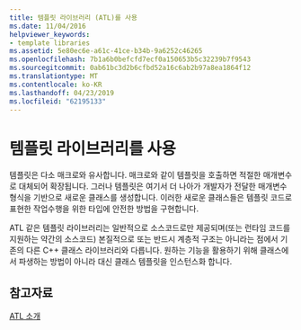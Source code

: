 ```yaml
---
title: 템플릿 라이브러리 (ATL)를 사용
ms.date: 11/04/2016
helpviewer_keywords:
- template libraries
ms.assetid: 5e80ec6e-a61c-41ce-b34b-9a6252c46265
ms.openlocfilehash: 7b1a6b0befcfd7ecf0a150653b5c32239b7f9543
ms.sourcegitcommit: 0ab61bc3d2b6cfbd52a16c6ab2b97a8ea1864f12
ms.translationtype: MT
ms.contentlocale: ko-KR
ms.lasthandoff: 04/23/2019
ms.locfileid: "62195133"
---
```

# <a name="using-a-template-library"></a>템플릿 라이브러리를 사용

템플릿은 다소 매크로와 유사합니다. 매크로와 같이 템플릿을 호출하면 적절한 매개변수로 대체되어 확장됩니다. 그러나 템플릿은 여기서 더 나아가 개발자가 전달한 매개변수 형식을 기반으로 새로운 클래스를 생성합니다. 이러한 새로운 클래스들은 템플릿 코드로 표현한 작업수행을 위한 타입에 안전한 방법을 구현합니다.

ATL 같은 템플릿 라이브러리는 일반적으로 소스코드로만 제공되며(또는 런타임 코드를 지원하는 약간의 소스코드) 본질적으로 또는 반드시 계층적 구조는 아니라는 점에서 기존의 다른 C++ 클래스 라이브러리와 다릅니다. 원하는 기능을 활용하기 위해 클래스에서 파생하는 방법이 아니라 대신 클래스 템플릿을 인스턴스화 합니다.

## <a name="see-also"></a>참고자료

[ATL 소개](../atl/introduction-to-atl.md)
